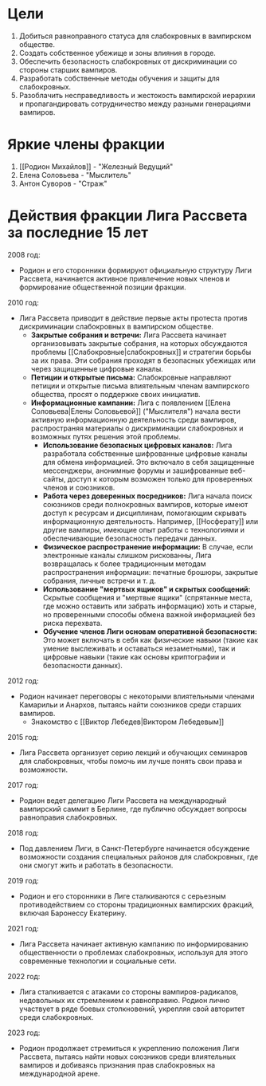 # Цели

1. Добиться равноправного статуса для слабокровных в вампирском обществе.
2. Создать собственное убежище и зоны влияния в городе.
3. Обеспечить безопасность слабокровных от дискриминации со стороны старших вампиров.
4. Разработать собственные методы обучения и защиты для слабокровных.
5. Разоблачить несправедливость и жестокость вампирской иерархии и пропагандировать сотрудничество между разными генерациями вампиров.

# Яркие члены фракции

1. [[Родион Михайлов]] - "Железный Ведущий"
2. Елена Соловьева - "Мыслитель"
3. Антон Суворов - "Страж"

# Действия фракции Лига Рассвета за последние 15 лет

2008 год:
- Родион и его сторонники формируют официальную структуру Лиги Рассвета, начинается активное привлечение новых членов и формирование общественной позиции фракции.

2010 год:
- Лига Рассвета приводит в действие первые акты протеста против дискриминации слабокровных в вампирском обществе.
	- **Закрытые собрания и встречи:** Лига Рассвета начинает организовывать закрытые собрания, на которых обсуждаются проблемы [[Слабокровные|слабокровных]] и стратегии борьбы за их права. Эти собрания проходят в безопасных убежищах или через защищенные цифровые каналы.
	- **Петиции и открытые письма:** Слабокровные направляют петиции и открытые письма влиятельным членам вампирского общества, просят о поддержке своих инициатив.
	- **Информационные кампании:** Лига с появлением [[Елена Соловьева|Елены Соловьевой]] ("Мыслителя") начала вести активную информационную деятельность среди вампиров, распространяя материалы о дискриминации слабокровных и возможных путях решения этой проблемы.
		- **Использование безопасных цифровых каналов:** Лига разработала собственные шифрованные цифровые каналы для обмена информацией. Это включало в себя защищенные мессенджеры, анонимные форумы и зашифрованные веб-сайты, доступ к которым возможен только для проверенных членов и союзников.
		- **Работа через доверенных посредников:** Лига начала поиск союзников среди полнокровных вампиров, которые имеют доступ к ресурсам и дисциплинам, помогающим скрывать информационную деятельность. Например, [[Носферату]] или другие вампиры, имеющие опыт работы с технологиями и обеспечивающие безопасность передачи данных.
		- **Физическое распространение информации:** В случае, если электронные каналы слишком рискованны, Лига возвращалась к более традиционным методам распространения информации: печатные брошюры, закрытые собрания, личные встречи и т. д.
		- **Использование "мертвых ящиков" и скрытых сообщений:** Скрытые сообщения и "мертвые ящики" (спрятанные места, где можно оставить или забрать информацию) хоть и старые, но проверенными способы обмена важной информацией без риска перехвата.
		- **Обучение членов Лиги основам оперативной безопасности:** Это может включать в себя как физические навыки (такие как умение выслеживать и оставаться незаметными), так и цифровые навыки (такие как основы криптографии и безопасности данных).

2012 год:
- Родион начинает переговоры с некоторыми влиятельными членами Камарильи и Анархов, пытаясь найти союзников среди старших вампиров.
	- Знакомство с [[Виктор Лебедев|Виктором Лебедевым]]

2015 год:
- Лига Рассвета организует серию лекций и обучающих семинаров для слабокровных, чтобы помочь им лучше понять свои права и возможности.

2017 год:
- Родион ведет делегацию Лиги Рассвета на международный вампирский саммит в Берлине, где публично обсуждает вопросы равноправия слабокровных.

2018 год:
- Под давлением Лиги, в Санкт-Петербурге начинается обсуждение возможности создания специальных районов для слабокровных, где они смогут жить и работать в безопасности.

2019 год:
- Родион и его сторонники в Лиге сталкиваются с серьезным противодействием со стороны традиционных вампирских фракций, включая Баронессу Екатерину.

2021 год:
- Лига Рассвета начинает активную кампанию по информированию общественности о проблемах слабокровных, используя для этого современные технологии и социальные сети.

2022 год:
- Лига сталкивается с атаками со стороны вампиров-радикалов, недовольных их стремлением к равноправию. Родион лично участвует в ряде боевых столкновений, укрепляя свой авторитет среди слабокровных.

2023 год:
- Родион продолжает стремиться к укреплению положения Лиги Рассвета, пытаясь найти новых союзников среди влиятельных вампиров и добиваясь признания прав слабокровных на международной арене.